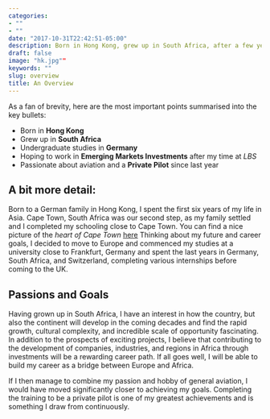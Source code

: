 ```yaml
---
categories:
- ""
- ""
date: "2017-10-31T22:42:51-05:00"
description: Born in Hong Kong, grew up in South Africa, after a few years in Germany I found my way to London.
draft: false
image: "hk.jpg""
keywords: ""
slug: overview
title: An Overview
---
```


As a fan of brevity, here are the most important points summarised into the key bullets:

* Born in **Hong Kong**
* Grew up in **South Africa**
* Undergraduate studies in **Germany**
* Hoping to work in **Emerging Markets Investments** after my time at *LBS*
* Passionate about aviation and a **Private Pilot** since last year

## A bit more detail:

Born to a German family in Hong Kong, I spent the first six years of my life in Asia. Cape Town, South Africa was our second step, as my family settled and I completed my schooling close to Cape Town. You can find a nice picture of the _heart of Cape Town_ [here][1] Thinking about my future and career goals, I decided to move to Europe and commenced my studies at a university close to Frankfurt, Germany and spent the last years in Germany, South Africa, and Switzerland, completing various internships before coming to the UK.

## Passions and Goals

Having grown up in South Africa, I have an interest in how the country, but also the continent will develop in the coming decades and find the rapid growth, cultural complexity, and incredible scale of opportunity fascinating. In addition to the prospects of exciting projects, I believe that contributing to the development of companies, industries, and regions in Africa through investments will be a rewarding career path. If all goes well, I will be able to build my career as a bridge between Europe and Africa.

If I then manage to combine my passion and hobby of general aviation, I would have moved significantly closer to achieving my goals. Completing the training to be a private pilot is one of my greatest achievements and is something I draw from continuously.  

[1]:https://www.google.com/search?q=cape+town&sxsrf=ALeKk01NngDhjNkRBKYG8RZDERPWejsgeQ:1600080960631&tbm=isch&source=iu&ictx=1&fir=Jbb6xdnlRVRCwM%252CiduKzNO_E2_CxM%252C%252Fm%252F01yj2&vet=1&usg=AI4_-kRHUSdRK8B7B_XUakfmA0wHZrGk0A&sa=X&ved=2ahUKEwihrpSKvujrAhVPTcAKHVJYAUEQ_B16BAgEEAM#imgrc=Jbb6xdnlRVRCwM